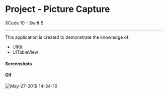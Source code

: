 # Project - Picture Capture

XCode 10 - Swift 5

-----

This application is created to demonstrate the knowledge of:

- UIKit
- UITableView


#### Screenshots



#### Gif

![May-27-2019 14-34-16](https://user-images.githubusercontent.com/15698572/58435168-33d74200-808d-11e9-85b2-dd4eef8b1e0a.gif)
